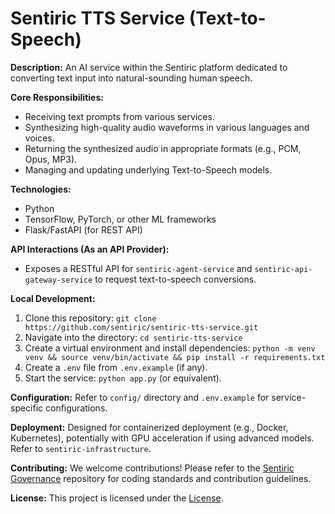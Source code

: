 # Sentiric TTS Service (Text-to-Speech)

**Description:** An AI service within the Sentiric platform dedicated to converting text input into natural-sounding human speech.

**Core Responsibilities:**
*   Receiving text prompts from various services.
*   Synthesizing high-quality audio waveforms in various languages and voices.
*   Returning the synthesized audio in appropriate formats (e.g., PCM, Opus, MP3).
*   Managing and updating underlying Text-to-Speech models.

**Technologies:**
*   Python
*   TensorFlow, PyTorch, or other ML frameworks
*   Flask/FastAPI (for REST API)

**API Interactions (As an API Provider):**
*   Exposes a RESTful API for `sentiric-agent-service` and `sentiric-api-gateway-service` to request text-to-speech conversions.

**Local Development:**
1.  Clone this repository: `git clone https://github.com/sentiric/sentiric-tts-service.git`
2.  Navigate into the directory: `cd sentiric-tts-service`
3.  Create a virtual environment and install dependencies: `python -m venv venv && source venv/bin/activate && pip install -r requirements.txt`
4.  Create a `.env` file from `.env.example` (if any).
5.  Start the service: `python app.py` (or equivalent).

**Configuration:**
Refer to `config/` directory and `.env.example` for service-specific configurations.

**Deployment:**
Designed for containerized deployment (e.g., Docker, Kubernetes), potentially with GPU acceleration if using advanced models. Refer to `sentiric-infrastructure`.

**Contributing:**
We welcome contributions! Please refer to the [Sentiric Governance](https://github.com/sentiric/sentiric-governance) repository for coding standards and contribution guidelines.

**License:**
This project is licensed under the [License](LICENSE).
